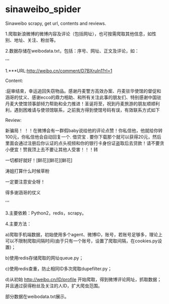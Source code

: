 # sinaweibo_spider

Sinaweibo scrapy, get url, contents and reviews. 

1.爬取新浪微博的微博内容及评论（包括网址），也可按需爬取其他信息，如性别、地址、关注、粉丝等。

2.数据存储在weibodata.txt，包括：序号、网址、正文及评论，如：

'''

1.***URL:http://weibo.cn/comment/D7BXruIn1?rl=1

Content:

:庭审结束，幸运追回失窃物品。感谢丹麦警方高效办案、丹麦驻华使馆的督促和涵哥的仗义、感谢ecco的鼎力相助、和所有关注此事的朋友们、特别感谢中国驻丹麦大使馆领事部倾力帮助和全力推进！圣诞将至，祝到丹麦旅游的朋友顺顺利利，遇到困难请与使领馆联系，之前我方得到使馆号码有误，有效联系方式如下 ​​​

Review:

新骗局！ ！！在微博会有一群假baby说给他的评论点赞！你私信他，他就给你转100元，你私信他会自动回复一个. 借贷宝 .  要你下载那个就可以获得20元，然后里面会通过注册后你认证的点头视频和你的银行卡身份证盗取后去贷款！请不要贪小便宜！赞我顶上去不要让其他人受害！！！转

一切都好就好！[鲜花][鲜花][鲜花]

涛姐打算什么时候草粉

一定要注意安全呀！

得多谢涵哥的仗义

'''


3.主要依赖：Python2，redis，scrapy。

4.主要方法：

a)爬取手机端数据，初始使用多个agent、微博ID，账号，若账号足够多，理论上可以不限制爬取间隔时间(由于只有一个账号，设置了爬取间隔，在cookies.py设置)；

b)使用redis存储爬取的网址queue.py；

c)使用redis查重，防止相同ID多次爬取dupefilter.py；

d)从初始 http://weibo.cn/ID/profile 开始爬取，得到微博评论网址，抓取数据；并且通过获得粉丝及关注的人ID，扩大爬虫范围。

部分数据在weibodata.txt展示。
